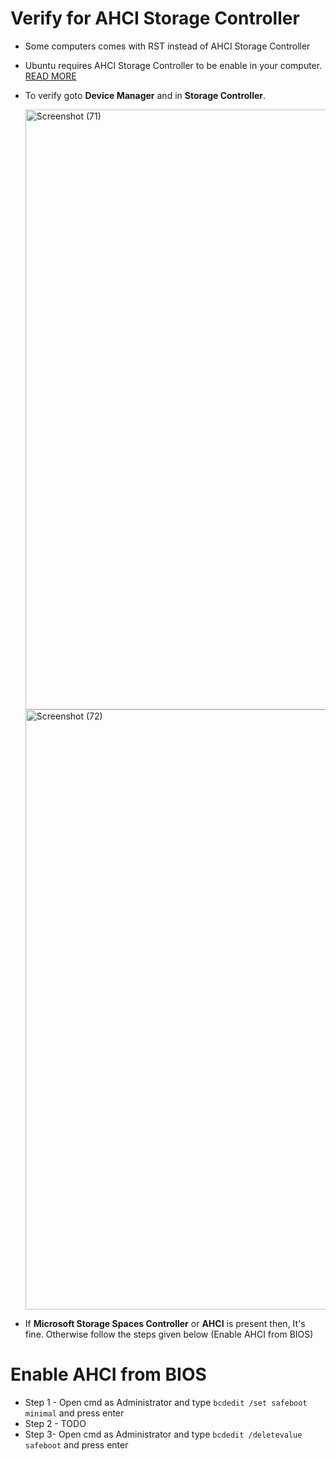 # Verify for AHCI Storage Controller
- Some computers comes with RST instead of AHCI Storage Controller
- Ubuntu requires AHCI Storage Controller to be enable in your computer. [READ MORE](https://help.ubuntu.com/rst/)
- To verify goto **Device Manager** and in **Storage Controller**.

  <img width="960" alt="Screenshot (71)" src="https://user-images.githubusercontent.com/73331536/105144801-c8749a80-5b23-11eb-86df-9b263082fb54.png">
  
  <img width="960" alt="Screenshot (72)" src="https://user-images.githubusercontent.com/73331536/105144793-c6124080-5b23-11eb-806b-b8dfe220aa84.png">

- If **Microsoft Storage Spaces Controller** or **AHCI** is present then, It's fine. Otherwise follow the steps given below (Enable AHCI from BIOS)

# Enable AHCI from BIOS
- Step 1 - Open cmd as Administrator and type `bcdedit /set safeboot minimal` and press enter
- Step 2 - TODO
- Step 3- Open cmd as Administrator and type `bcdedit /deletevalue safeboot` and press enter
